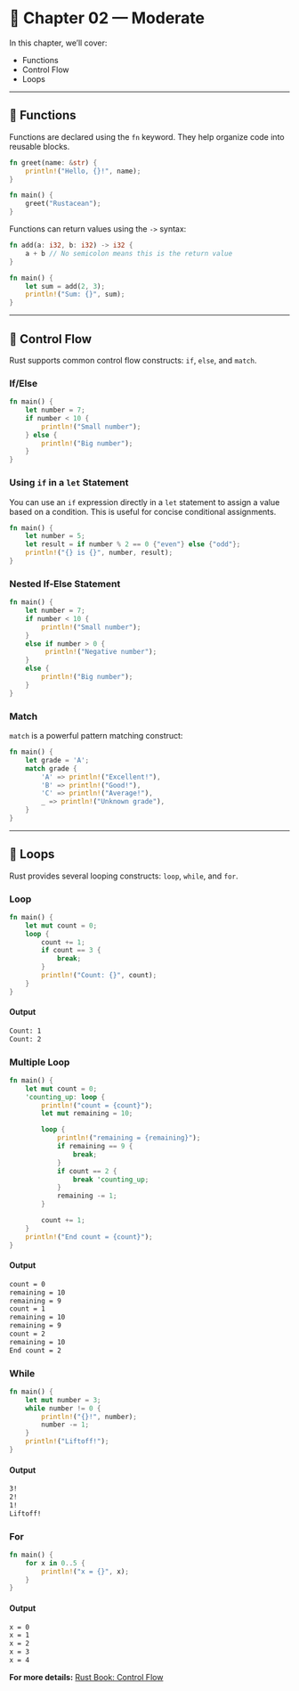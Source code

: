 # 🦀 Chapter 02 — Moderate

In this chapter, we’ll cover:
- Functions
- Control Flow
- Loops

---

## 🧩 Functions

Functions are declared using the `fn` keyword. They help organize code into reusable blocks.

```rust
fn greet(name: &str) {
    println!("Hello, {}!", name);
}

fn main() {
    greet("Rustacean");
}
```

Functions can return values using the `->` syntax:

```rust
fn add(a: i32, b: i32) -> i32 {
    a + b // No semicolon means this is the return value
}

fn main() {
    let sum = add(2, 3);
    println!("Sum: {}", sum);
}
```

---

## 🧩 Control Flow

Rust supports common control flow constructs: `if`, `else`, and `match`.

### If/Else
```rust
fn main() {
    let number = 7;
    if number < 10 {
        println!("Small number");
    } else {
        println!("Big number");
    }
}
```
### Using `if` in a `let` Statement

You can use an `if` expression directly in a `let` statement to assign a value based on a condition. This is useful for concise conditional assignments.

```rust
fn main() {
    let number = 5;
    let result = if number % 2 == 0 {"even"} else {"odd"};
    println!("{} is {}", number, result);
}
```
### Nested If-Else Statement

```rust
fn main() {
    let number = 7;
    if number < 10 {
        println!("Small number");
    }
    else if number > 0 {
         println!("Negative number");
    }
    else {
        println!("Big number");
    }
}
```

### Match
`match` is a powerful pattern matching construct:

```rust
fn main() {
    let grade = 'A';
    match grade {
        'A' => println!("Excellent!"),
        'B' => println!("Good!"),
        'C' => println!("Average!"),
        _ => println!("Unknown grade"),
    }
}
```

---

## 🧩 Loops

Rust provides several looping constructs: `loop`, `while`, and `for`.

### Loop
```rust
fn main() {
    let mut count = 0;
    loop {
        count += 1;
        if count == 3 {
            break;
        }
        println!("Count: {}", count);
    }
}
```

#### Output
```bash
Count: 1
Count: 2
```

### Multiple Loop
```rust
fn main() {
    let mut count = 0;
    'counting_up: loop {
        println!("count = {count}");
        let mut remaining = 10;

        loop {
            println!("remaining = {remaining}");
            if remaining == 9 {
                break;
            }
            if count == 2 {
                break 'counting_up;
            }
            remaining -= 1;
        }

        count += 1;
    }
    println!("End count = {count}");
}
```

#### Output
```bash
count = 0
remaining = 10
remaining = 9
count = 1
remaining = 10
remaining = 9
count = 2
remaining = 10
End count = 2
```

### While
```rust
fn main() {
    let mut number = 3;
    while number != 0 {
        println!("{}!", number);
        number -= 1;
    }
    println!("Liftoff!");
}
```

#### Output
```bash
3!
2!
1!
Liftoff!
```

### For
```rust
fn main() {
    for x in 0..5 {
        println!("x = {}", x);
    }
}
```

#### Output
```bash
x = 0
x = 1
x = 2
x = 3
x = 4
```

**For more details:** [Rust Book: Control Flow](https://doc.rust-lang.org/book/ch03-05-control-flow.html)